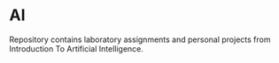 # AI
Repository contains laboratory assignments and personal projects from Introduction To Artificial Intelligence. 

